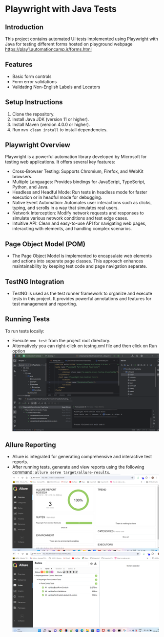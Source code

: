 # Playwright with Java Tests

## Introduction
This project contains automated UI tests implemented using Playwright with Java for testing different forms hosted on playground webpage https://play1.automationcamp.ir/forms.html

## Features
- Basic form controls
- Form error validations
- Validating Non-English Labels and Locators

## Setup Instructions
1. Clone the repository.
2. Install Java JDK (version 11 or higher).
3. Install Maven (version 4.0.0 or higher).
4. Run `mvn clean install` to install dependencies.

## Playwright Overview
Playwright is a powerful automation library developed by Microsoft for testing web applications. It offers several key features:

- Cross-Browser Testing: Supports Chromium, Firefox, and WebKit browsers.
- Multiple Languages: Provides bindings for JavaScript, TypeScript, Python, and Java.
- Headless and Headful Mode: Run tests in headless mode for faster execution or in headful mode for debugging.
- Native Event Automation: Automates user interactions such as clicks, typing, and scrolls in a way that simulates real users.
- Network Interception: Modify network requests and responses to simulate various network conditions and test edge cases.
- Intuitive API: Clean and easy-to-use API for navigating web pages, interacting with elements, and handling complex scenarios.

## Page Object Model (POM)
- The Page Object Model is implemented to encapsulate web elements and actions into separate page classes. This approach enhances maintainability by keeping test code and page navigation separate.

## TestNG Integration
- TestNG is used as the test runner framework to organize and execute tests in this project. It provides powerful annotations and features for test management and reporting.

## Running Tests
To run tests locally:
- Execute `mvn test` from the project root directory.
- Alternatively you can right-click on testng.xml file and then click on Run option
  ![image](https://github.com/sharraut7294/FormControlTestSuite/blob/master/FormTestExecution.png)
  

## Allure Reporting
- Allure is integrated for generating comprehensive and interactive test reports.
- After running tests, generate and view reports using the following command: `allure serve target/allure-results`.
 ![image](https://github.com/sharraut7294/FormControlTestSuite/blob/master/Allure%20Report%20Execution1.png)
 ![image](https://github.com/sharraut7294/FormControlTestSuite/blob/master/Allure%20Report%20Execution2.png)


